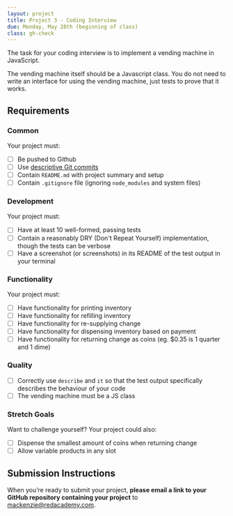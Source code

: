 ```yaml
---
layout: project
title: Project 3 - Coding Interview
due: Monday, May 28th (beginning of class)
class: gh-check
---
```


The task for your coding interview is to implement a vending machine in JavaScript.

The vending machine itself should be a Javascript class. You do not need to write an interface for using the vending machine, just tests to prove that it works.

## Requirements

### Common

Your project must:

* [ ] Be pushed to Github
* [ ] Use [descriptive Git commits](http://chris.beams.io/posts/git-commit/)
* [ ] Contain `README.md` with project summary and setup
* [ ] Contain `.gitignore` file (ignoring `node_modules` and system files)

### Development

Your project must:

* [ ] Have at least 10 well-formed, passing tests
* [ ] Contain a reasonably DRY (Don't Repeat Yourself) implementation, though the tests can be verbose
* [ ] Have a screenshot (or screenshots) in its README of the test output in your terminal

### Functionality

Your project must:

* [ ] Have functionality for printing inventory
* [ ] Have functionality for refilling inventory
* [ ] Have functionality for re-supplying change
* [ ] Have functionality for dispensing inventory based on payment
* [ ] Have functionality for returning change as coins (eg. $0.35 is 1 quarter and 1 dime)

### Quality

* [ ] Correctly use `describe` and `it` so that the test output specifically describes the behaviour of your code
* [ ] The vending machine must be a JS class

### Stretch Goals

Want to challenge yourself? Your project could also:

* [ ] Dispense the smallest amount of coins when returning change
* [ ] Allow variable products in any slot

## Submission Instructions

When you’re ready to submit your project, **please email a link to your GitHub repository containing your project** to mackenzie@redacademy.com.
